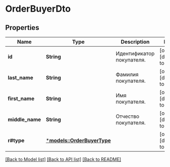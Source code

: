 # OrderBuyerDto

## Properties
Name | Type | Description | Notes
------------ | ------------- | ------------- | -------------
**id** | **String** | Идентификатор покупателя. | [optional] [default to None]
**last_name** | **String** | Фамилия покупателя. | [optional] [default to None]
**first_name** | **String** | Имя покупателя. | [optional] [default to None]
**middle_name** | **String** | Отчество покупателя. | [optional] [default to None]
**r#type** | [***models::OrderBuyerType**](OrderBuyerType.md) |  | [optional] [default to None]

[[Back to Model list]](../README.md#documentation-for-models) [[Back to API list]](../README.md#documentation-for-api-endpoints) [[Back to README]](../README.md)


